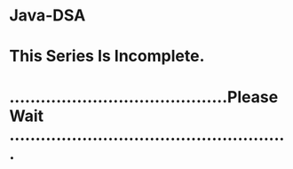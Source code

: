 # Java-DSA  

# This Series Is Incomplete. 

# ..........................................Please Wait ......................................................

